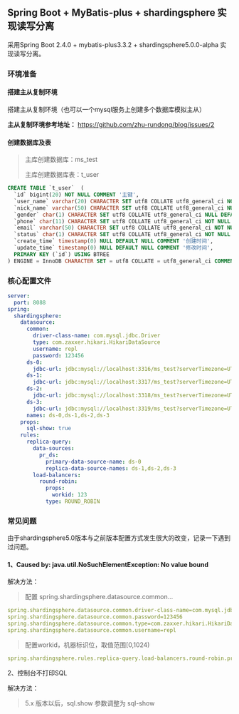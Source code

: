 ## Spring Boot + MyBatis-plus + shardingsphere 实现读写分离

采用Spring Boot 2.4.0 + mybatis-plus3.3.2 + shardingsphere5.0.0-alpha 实现读写分离。

### 环境准备

#### 搭建主从复制环境

搭建主从复制环境（也可以一个mysql服务上创建多个数据库模拟主从）

**主从复制环境参考地址：** https://github.com/zhu-rundong/blog/issues/2

#### 创建数据库及表

>主库创建数据库：ms_test
>
>主库创建数据库表：t_user

~~~sql
CREATE TABLE `t_user`  (
  `id` bigint(20) NOT NULL COMMENT '主键',
  `user_name` varchar(20) CHARACTER SET utf8 COLLATE utf8_general_ci NOT NULL COMMENT '用户名称（用于登录）',
  `nick_name` varchar(50) CHARACTER SET utf8 COLLATE utf8_general_ci NULL DEFAULT NULL COMMENT '昵称',
  `gender` char(1) CHARACTER SET utf8 COLLATE utf8_general_ci NULL DEFAULT NULL COMMENT '性别',
  `phone` char(11) CHARACTER SET utf8 COLLATE utf8_general_ci NOT NULL COMMENT '电话',
  `email` varchar(50) CHARACTER SET utf8 COLLATE utf8_general_ci NOT NULL COMMENT '邮箱',
  `status` char(1) CHARACTER SET utf8 COLLATE utf8_general_ci NOT NULL COMMENT '状态',
  `create_time` timestamp(0) NULL DEFAULT NULL COMMENT '创建时间',
  `update_time` timestamp(0) NULL DEFAULT NULL COMMENT '修改时间',
  PRIMARY KEY (`id`) USING BTREE
) ENGINE = InnoDB CHARACTER SET = utf8 COLLATE = utf8_general_ci COMMENT = '用户表' ROW_FORMAT = Dynamic;
~~~

### 核心配置文件

~~~yaml
server:
  port: 8088
spring:
  shardingsphere:
    datasource:
      common:
        driver-class-name: com.mysql.jdbc.Driver
        type: com.zaxxer.hikari.HikariDataSource
        username: repl
        password: 123456
      ds-0:
        jdbc-url: jdbc:mysql://localhost:3316/ms_test?serverTimezone=UTC&characterEncoding=utf-8&useSSL=false
      ds-1:
        jdbc-url: jdbc:mysql://localhost:3317/ms_test?serverTimezone=UTC&characterEncoding=utf-8&useSSL=false
      ds-2:
        jdbc-url: jdbc:mysql://localhost:3318/ms_test?serverTimezone=UTC&characterEncoding=utf-8&useSSL=false
      ds-3:
        jdbc-url: jdbc:mysql://localhost:3319/ms_test?serverTimezone=UTC&characterEncoding=utf-8&useSSL=false
      names: ds-0,ds-1,ds-2,ds-3
    props:
      sql-show: true
    rules:
      replica-query:
        data-sources:
          pr_ds:
            primary-data-source-name: ds-0
            replica-data-source-names: ds-1,ds-2,ds-3
        load-balancers:
          round-robin:
            props:
              workid: 123
            type: ROUND_ROBIN
~~~



### 常见问题

由于shardingsphere5.0版本与之前版本配置方式发生很大的改变，记录一下遇到过问题。

#### 1、Caused by: java.util.NoSuchElementException: No value bound

解决方法：

> 配置 spring.shardingsphere.datasource.common...

~~~yaml
spring.shardingsphere.datasource.common.driver-class-name=com.mysql.jdbc.Driver
spring.shardingsphere.datasource.common.password=123456
spring.shardingsphere.datasource.common.type=com.zaxxer.hikari.HikariDataSource
spring.shardingsphere.datasource.common.username=repl
~~~

> 配置workid，机器标识位，取值范围[0,1024)

~~~yaml
spring.shardingsphere.rules.replica-query.load-balancers.round-robin.props.workid=123
~~~

2、控制台不打印SQL

解决方法：

>5.x 版本以后，sql.show 参数调整为 sql-show